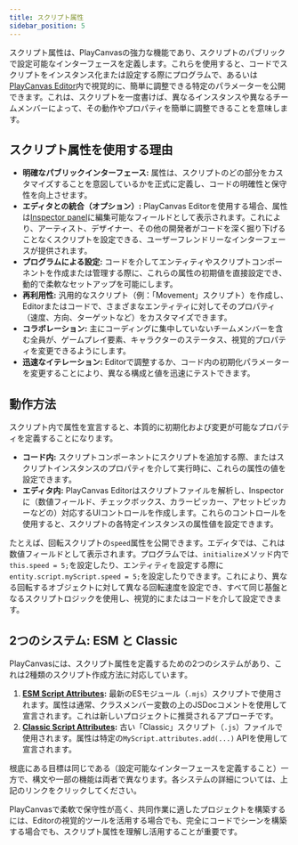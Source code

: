 ```yaml
---
title: スクリプト属性
sidebar_position: 5
---
```


スクリプト属性は、PlayCanvasの強力な機能であり、スクリプトのパブリックで設定可能なインターフェースを定義します。これらを使用すると、コードでスクリプトをインスタンス化または設定する際にプログラムで、あるいは[PlayCanvas Editor](../../../editor/index.md)内で視覚的に、簡単に調整できる特定のパラメーターを公開できます。これは、スクリプトを一度書けば、異なるインスタンスや異なるチームメンバーによって、その動作やプロパティを簡単に調整できることを意味します。

## スクリプト属性を使用する理由

*   **明確なパブリックインターフェース:** 属性は、スクリプトのどの部分をカスタマイズすることを意図しているかを正式に定義し、コードの明確性と保守性を向上させます。
*   **エディタとの統合（オプション）:** PlayCanvas Editorを使用する場合、属性は[Inspector panel](../../../editor/interface/inspector.md)に編集可能なフィールドとして表示されます。これにより、アーティスト、デザイナー、その他の開発者がコードを深く掘り下げることなくスクリプトを設定できる、ユーザーフレンドリーなインターフェースが提供されます。
*   **プログラムによる設定:** コードを介してエンティティやスクリプトコンポーネントを作成または管理する際に、これらの属性の初期値を直接設定でき、動的で柔軟なセットアップを可能にします。
*   **再利用性:** 汎用的なスクリプト（例：「Movement」スクリプト）を作成し、Editorまたはコードで、さまざまなエンティティに対してそのプロパティ（速度、方向、ターゲットなど）をカスタマイズできます。
*   **コラボレーション:** 主にコーディングに集中していないチームメンバーを含む全員が、ゲームプレイ要素、キャラクターのステータス、視覚的プロパティを変更できるようにします。
*   **迅速なイテレーション:** Editorで調整するか、コード内の初期化パラメーターを変更することにより、異なる構成と値を迅速にテストできます。

## 動作方法

スクリプト内で属性を宣言すると、本質的に初期化および変更が可能なプロパティを定義することになります。

*   **コード内:** スクリプトコンポーネントにスクリプトを追加する際、またはスクリプトインスタンスのプロパティを介して実行時に、これらの属性の値を設定できます。
*   **エディタ内:** PlayCanvas Editorはスクリプトファイルを解析し、Inspectorに（数値フィールド、チェックボックス、カラーピッカー、アセットピッカーなどの）対応するUIコントロールを作成します。これらのコントロールを使用すると、スクリプトの各特定インスタンスの属性値を設定できます。

たとえば、回転スクリプトの`speed`属性を公開できます。エディタでは、これは数値フィールドとして表示されます。プログラムでは、`initialize`メソッド内で`this.speed = 5;`を設定したり、エンティティを設定する際に`entity.script.myScript.speed = 5;`を設定したりできます。これにより、異なる回転するオブジェクトに対して異なる回転速度を設定でき、すべて同じ基盤となるスクリプトロジックを使用し、視覚的にまたはコードを介して設定できます。

## 2つのシステム: ESM と Classic

PlayCanvasには、スクリプト属性を定義するための2つのシステムがあり、これは2種類のスクリプト作成方法に対応しています。

1.  **[ESM Script Attributes](./esm.md):** 最新のESモジュール（`.mjs`）スクリプトで使用されます。属性は通常、クラスメンバー変数の上のJSDocコメントを使用して宣言されます。これは新しいプロジェクトに推奨されるアプローチです。
2.  **[Classic Script Attributes](./classic.md):** 古い「Classic」スクリプト（`.js`）ファイルで使用されます。属性は特定の`MyScript.attributes.add(...)` APIを使用して宣言されます。

根底にある目標は同じである（設定可能なインターフェースを定義すること）一方で、構文や一部の機能は両者で異なります。各システムの詳細については、上記のリンクをクリックしてください。

PlayCanvasで柔軟で保守性が高く、共同作業に適したプロジェクトを構築するには、Editorの視覚的ツールを活用する場合でも、完全にコードでシーンを構築する場合でも、スクリプト属性を理解し活用することが重要です。
